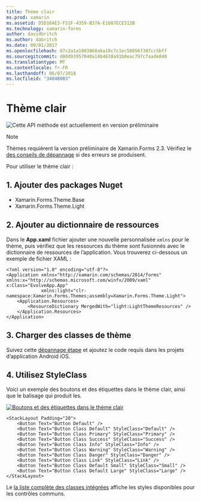 ```yaml
---
title: Thème clair
ms.prod: xamarin
ms.assetid: D5D16AE3-F51F-4359-B37A-E1087ECE512B
ms.technology: xamarin-forms
author: davidbritch
ms.author: dabritch
ms.date: 09/01/2017
ms.openlocfilehash: 87c2a1a1003868aba10c7c1ec50856f307cc5bff
ms.sourcegitcommit: d80d93957040a14b4638a91b0eac797cfaade840
ms.translationtype: MT
ms.contentlocale: fr-FR
ms.lasthandoff: 06/07/2018
ms.locfileid: "34848003"
---
```

# <a name="light-theme"></a>Thème clair

![](~/media/shared/preview.png "Cette API méthode est actuellement en version préliminaire")

> [!NOTE]
> Thèmes requièrent la version préliminaire de Xamarin.Forms 2.3. Vérifiez le [des conseils de dépannage](~/xamarin-forms/user-interface/themes/index.md) si des erreurs se produisent.

Pour utiliser le thème clair :

## <a name="1-add-nuget-packages"></a>1. Ajouter des packages Nuget

* Xamarin.Forms.Theme.Base
* Xamarin.Forms.Theme.Light

## <a name="2-add-to-the-resource-dictionary"></a>2. Ajouter au dictionnaire de ressources

Dans le **App.xaml** fichier ajouter une nouvelle personnalisée `xmlns` pour le thème, puis vérifiez que les ressources du thème sont fusionnés avec le dictionnaire de ressources de l’application.
Vous trouverez ci-dessous un exemple de fichier XAML :

```xaml
<?xml version="1.0" encoding="utf-8"?>
<Application xmlns="http://xamarin.com/schemas/2014/forms" xmlns:x="http://schemas.microsoft.com/winfx/2009/xaml" x:Class="EvolveApp.App"
             xmlns:light="clr-namespace:Xamarin.Forms.Themes;assembly=Xamarin.Forms.Theme.Light">
    <Application.Resources>
        <ResourceDictionary MergedWith="light:LightThemeResources" />
    </Application.Resources>
</Application>
```

## <a name="3-load-theme-classes"></a>3. Charger des classes de thème

Suivez cette [dépannage étape](~/xamarin-forms/user-interface/themes/index.md) et ajoutez le code requis dans les projets d’application Android iOS.

## <a name="4-use-styleclass"></a>4. Utilisez StyleClass

Voici un exemple des boutons et des étiquettes dans le thème clair, ainsi que le balisage qui produit les.

[![](light-images/light-theme-sml.png "Boutons et des étiquettes dans le thème clair")](light-images/light-theme.png#lightbox "des boutons et des étiquettes dans le thème clair")

```xaml
<StackLayout Padding="20">
    <Button Text="Button Default" />
    <Button Text="Button Class Default" StyleClass="Default" />
    <Button Text="Button Class Primary" StyleClass="Primary" />
    <Button Text="Button Class Success" StyleClass="Success" />
    <Button Text="Button Class Info" StyleClass="Info" />
    <Button Text="Button Class Warning" StyleClass="Warning" />
    <Button Text="Button Class Danger" StyleClass="Danger" />
    <Button Text="Button Class Link" StyleClass="Link" />
    <Button Text="Button Class Default Small" StyleClass="Small" />
    <Button Text="Button Class Default Large" StyleClass="Large" />
</StackLayout>
```

Le [la liste complète des classes intégrées](~/xamarin-forms/user-interface/themes/index.md) affiche les styles disponibles pour les contrôles communs.

